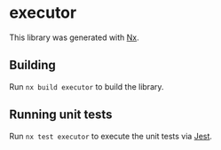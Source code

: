# executor

This library was generated with [Nx](https://nx.dev).

## Building

Run `nx build executor` to build the library.

## Running unit tests

Run `nx test executor` to execute the unit tests via [Jest](https://jestjs.io).
